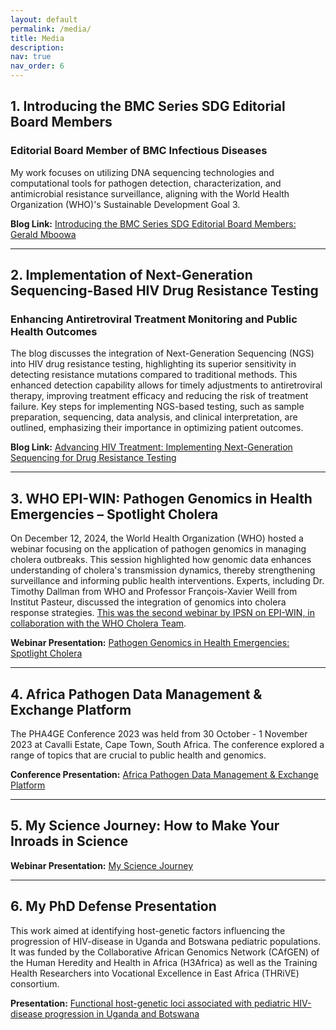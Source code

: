 ```yaml
---
layout: default
permalink: /media/
title: Media
description:
nav: true
nav_order: 6
---
```


## **1. Introducing the BMC Series SDG Editorial Board Members**

### **Editorial Board Member of BMC Infectious Diseases**
My work focuses on utilizing DNA sequencing technologies and computational tools for pathogen detection, characterization, and antimicrobial resistance surveillance, aligning with the World Health Organization (WHO)'s Sustainable Development Goal 3.

**Blog Link:** [Introducing the BMC Series SDG Editorial Board Members: Gerald Mboowa](https://blogs.biomedcentral.com/bmcseriesblog/2022/01/14/introducing-the-bmc-series-sdg-editorial-board-members-gerald-mboowa/)

---

## **2. Implementation of Next-Generation Sequencing-Based HIV Drug Resistance Testing**

### **Enhancing Antiretroviral Treatment Monitoring and Public Health Outcomes**
The blog discusses the integration of Next-Generation Sequencing (NGS) into HIV drug resistance testing, highlighting its superior sensitivity in detecting resistance mutations compared to traditional methods. This enhanced detection capability allows for timely adjustments to antiretroviral therapy, improving treatment efficacy and reducing the risk of treatment failure. Key steps for implementing NGS-based testing, such as sample preparation, sequencing, data analysis, and clinical interpretation, are outlined, emphasizing their importance in optimizing patient outcomes.

**Blog Link:** [Advancing HIV Treatment: Implementing Next-Generation Sequencing for Drug Resistance Testing](https://microbiologysociety.org/blog/implementation-of-next-generation-sequencing-based-hiv-drug-resistance-testing-enhancing-antiretroviral-treatment-monitoring-and-public-health-outcomes.html)

---

## **3. WHO EPI-WIN: Pathogen Genomics in Health Emergencies – Spotlight Cholera**


On December 12, 2024, the World Health Organization (WHO) hosted a webinar focusing on the application of pathogen genomics in managing cholera outbreaks. This session highlighted how genomic data enhances understanding of cholera's transmission dynamics, thereby strengthening surveillance and informing public health interventions. Experts, including Dr. Timothy Dallman from WHO and Professor François-Xavier Weill from Institut Pasteur, discussed the integration of genomics into cholera response strategies. <a href='https://www.who.int/news-room/events/detail/2024/12/12/default-calendar/who-epi-win-webinar-pathogen-genomics-in-health-emergencies-spotlight-cholera'>This was the second webinar by IPSN on EPI-WIN, in collaboration with the WHO Cholera Team</a>.

**Webinar Presentation:** [Pathogen Genomics in Health Emergencies: Spotlight Cholera](https://www.youtube.com/watch?v=7ZJbfTpNkfc)

---

## **4. Africa Pathogen Data Management & Exchange Platform**

The PHA4GE Conference 2023 was held from 30 October - 1 November 2023 at Cavalli Estate, Cape Town, South Africa. The conference explored a range of topics that are crucial to public health and genomics.

**Conference Presentation:** [Africa Pathogen Data Management & Exchange Platform](https://www.youtube.com/watch?v=7ZJbfTpNkfc)

---

## **5. My Science Journey: How to Make Your Inroads in Science**

**Webinar Presentation:** [My Science Journey](https://www.youtube.com/watch?v=lUumnB5JS60)

---

## **6. My PhD Defense Presentation**

This work aimed at identifying host-genetic factors influencing the progression of HIV-disease in Uganda and Botswana pediatric populations. It was funded by the Collaborative African Genomics Network (CAfGEN) of the Human Heredity and Health in Africa (H3Africa) as well as the Training Health Researchers into Vocational Excellence in East Africa (THRiVE) consortium.

**Presentation:** [Functional host-genetic loci associated with pediatric HIV-disease progression in Uganda and Botswana](https://www.youtube.com/watch?v=nAXN6JNu8Ng)
